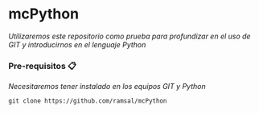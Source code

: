# mcPython

_Utilizaremos este repositorio como prueba para profundizar en el uso de GIT y introducirnos en el lenguaje Python_

### Pre-requisitos 📋

_Necesitaremos tener instalado en los equipos GIT y Python_

```
git clone https://github.com/ramsal/mcPython
```



